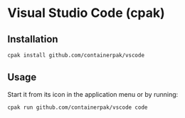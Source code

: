 # Visual Studio Code (cpak)

## Installation

```bash
cpak install github.com/containerpak/vscode
```

## Usage

Start it from its icon in the application menu or by running:

```bash
cpak run github.com/containerpak/vscode code
```

